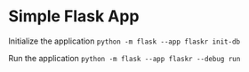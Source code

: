 # Simple Flask App

Initialize the application `python -m flask --app flaskr init-db`

Run the application `python -m flask --app flaskr --debug run`
